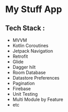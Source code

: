 # My Stuff App

  ## Tech Stack :
  
  - MVVM 
  - Kotlin Coroutines
  - Jetpack Navigation
  - Retrofit
  - Glide
  - Dagger hilt
  - Room Database
  - Datastore Preferences
  - Pagination
  - Firebase
  - Unit Testing
  - Multi Module by Feature
  - etc
